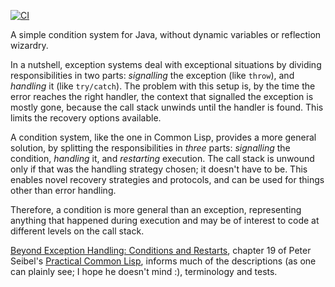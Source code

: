 [![CI](https://github.com/hanjos/conditio-java/actions/workflows/ci.yml/badge.svg?branch=main)](https://github.com/hanjos/conditio-java/actions/workflows/ci.yml)

A simple condition system for Java, without dynamic variables or reflection wizardry.

In a nutshell, exception systems deal with exceptional situations by dividing responsibilities in two parts:
_signalling_ the exception (like `throw`), and _handling_ it (like `try/catch`).
The problem with this setup is, by the time the error reaches the right handler, the context that signalled the
exception is mostly gone, because the call stack unwinds until the handler is found. This limits the recovery options
available.

A condition system, like the one in Common Lisp, provides a more general solution, by splitting the responsibilities
in _three_ parts: _signalling_ the condition, _handling_ it, and _restarting_ execution. The call stack is unwound only
if that was the handling strategy chosen; it doesn't have to be. This enables novel recovery strategies and protocols,
and can be used for things other than error handling.

Therefore, a condition is more general than an exception, representing anything that happened during execution and may
be of interest to code at different levels on the call stack.

[Beyond Exception Handling: Conditions and Restarts][beh-cl], chapter 19 of Peter Seibel's
[Practical Common Lisp][pract-cl], informs much of the descriptions (as one can plainly see; I hope he doesn't mind :),
terminology and tests.

[beh-cl]: https://gigamonkeys.com/book/beyond-exception-handling-conditions-and-restarts.html

[pract-cl]: https://gigamonkeys.com/book/